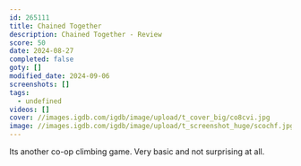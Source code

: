 ```yaml
---
id: 265111
title: Chained Together
description: Chained Together - Review
score: 50
date: 2024-08-27
completed: false
goty: []
modified_date: 2024-09-06
screenshots: []
tags:
  - undefined
videos: []
cover: //images.igdb.com/igdb/image/upload/t_cover_big/co8cvi.jpg
image: //images.igdb.com/igdb/image/upload/t_screenshot_huge/scochf.jpg
---
```

Its another co-op climbing game. Very basic and not surprising at all.